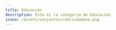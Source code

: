 ```yaml
---
title: Educación
description: Esta es la categoría de Educación
icono: /assets/conjuntos/redciudadana.png
---
```

